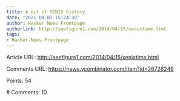 ```yaml
---
title: A bit of XENIX history
date: "2021-04-07 15:24:30"
author: Hacker News Frontpage
authorlink: http://seefigure1.com/2014/04/15/xenixtime.html
tags:
- Hacker-News-Frontpage
---
```


<p>Article URL: <a href="http://seefigure1.com/2014/04/15/xenixtime.html">http://seefigure1.com/2014/04/15/xenixtime.html</a></p>
<p>Comments URL: <a href="https://news.ycombinator.com/item?id=26726249">https://news.ycombinator.com/item?id=26726249</a></p>
<p>Points: 54</p>
<p># Comments: 10</p>
